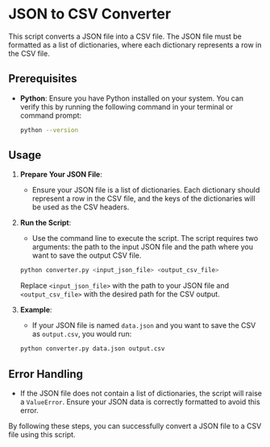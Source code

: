 # JSON to CSV Converter

This script converts a JSON file into a CSV file. The JSON file must be formatted as a list of dictionaries, where each dictionary represents a row in the CSV file.

## Prerequisites

- **Python**: Ensure you have Python installed on your system. You can verify this by running the following command in your terminal or command prompt:

  ```bash
  python --version
  ```

## Usage

1. **Prepare Your JSON File**: 
   - Ensure your JSON file is a list of dictionaries. Each dictionary should represent a row in the CSV file, and the keys of the dictionaries will be used as the CSV headers.

2. **Run the Script**:
   - Use the command line to execute the script. The script requires two arguments: the path to the input JSON file and the path where you want to save the output CSV file.

   ```bash
   python converter.py <input_json_file> <output_csv_file>
   ```

   Replace `<input_json_file>` with the path to your JSON file and `<output_csv_file>` with the desired path for the CSV output.

3. **Example**:
   - If your JSON file is named `data.json` and you want to save the CSV as `output.csv`, you would run:

   ```bash
   python converter.py data.json output.csv
   ```

## Error Handling

- If the JSON file does not contain a list of dictionaries, the script will raise a `ValueError`. Ensure your JSON data is correctly formatted to avoid this error.

By following these steps, you can successfully convert a JSON file to a CSV file using this script.
